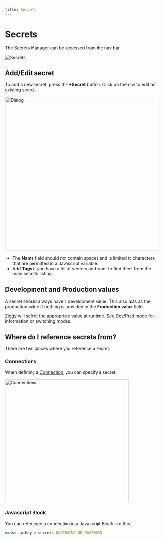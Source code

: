 ```yaml
---
title: Secrets
---
```


# Secrets

The Secrets Manager can be accessed from the nav bar.

![Secrets](/img/secrets/secrets-listing.png)

## Add/Edit secret
To add a new secret, press the **+Secret** button. Click on the row to edit an existing secret.

<img src="/img/secrets/secret-dialog.png" alt="Dialog" width="500" />

- The **Name** field should not contain spaces and is limited to characters that are permitted in a Javascript variable.
- Add **Tags** if you have a lot of secrets and want to find them from the main secrets listing.

## Development and Production values
A secret should always have a development value. This also acts as the production value if nothing is provided in the **Production value** field.

Ziggy will select the appropriate value at runtime. See [Dev/Prod mode](Dev-Prod-Modes.md) for information on switching modes.

## Where do I reference secrets from?
There are two places where you reference a secret.

### Connections
When defining a [Connection](/user-guide/connections/Connections), you can specify a secret. 

<img src="/img/secrets/secret-connection-reference.png" alt="Connections" width="400" />

### Javascript Block
You can reference a connection in a Javascript Block like this.

```JavaScript
const apiKey = secrets.NORTHWIND_DB_PASSWORD
```
